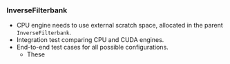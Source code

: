 ### InverseFilterbank

- CPU engine needs to use external scratch space, allocated in the parent
`InverseFilterbank`.
- Integration test comparing CPU and CUDA engines.
- End-to-end test cases for all possible configurations.
  - These
